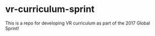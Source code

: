 # vr-curriculum-sprint
This is a repo for developing VR curriculum as part of the 2017 Global Sprint!
